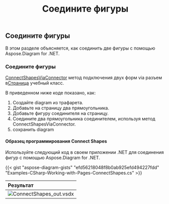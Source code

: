 ﻿---
title: Соедините фигуры
type: docs
weight: 90
url: /ru/net/connect-shapes/
description: В этом разделе объясняется, как соединить две фигуры с помощью Aspose.Diagram.
---
## **Соедините фигуры**
В этом разделе объясняется, как соединить две фигуры с помощью Aspose.Diagram for .NET.
### **Соедините фигуры**
[ConnectShapesViaConnector](https://reference.aspose.com/diagram/net/aspose.diagram.page/connectshapesviaconnector/methods/1) метод подключения двух форм via разъем в[Страница](http://www.aspose.com/api/net/diagram/aspose.diagram/page) учебный класс.

В приведенном ниже коде показано, как:

1. Создайте diagram из трафарета.
1. Добавьте на страницу два прямоугольника.
1. Добавьте фигуру соединителя на страницу.
1. Соедините два прямоугольника соединителем, используя метод ConnectShapesViaConnector.
1. сохранить diagram
#### **Образец программирования Connect Shapes**
Используйте следующий код в своем приложении .NET для соединения фигур с помощью Aspose.Diagram for .NET.

{{< gist "aspose-diagram-gists" "efd56218048f8b0ab925efd494227fdd" "Examples-CSharp-Working-with-Pages-ConnectShapes.cs" >}}

|**Результат**|
|:- |
|![ConnectShapes_out.vsdx](ConnectShapes.png)|
